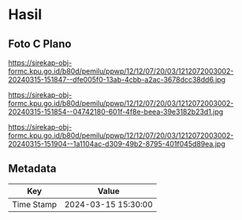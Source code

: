 # Hasil

## Foto C Plano

https://sirekap-obj-formc.kpu.go.id/b80d/pemilu/ppwp/12/12/07/20/03/1212072003002-20240315-151847--dfe005f0-13ab-4cbb-a2ac-3678dcc38dd6.jpg

https://sirekap-obj-formc.kpu.go.id/b80d/pemilu/ppwp/12/12/07/20/03/1212072003002-20240315-151854--04742180-601f-4f8e-beea-39e3182b23d1.jpg

https://sirekap-obj-formc.kpu.go.id/b80d/pemilu/ppwp/12/12/07/20/03/1212072003002-20240315-151904--1a1104ac-d309-49b2-8795-401f045d89ea.jpg


## Metadata

| Key        | Value               |
| ---------- | ------------------- |
| Time Stamp | 2024-03-15 15:30:00 |



